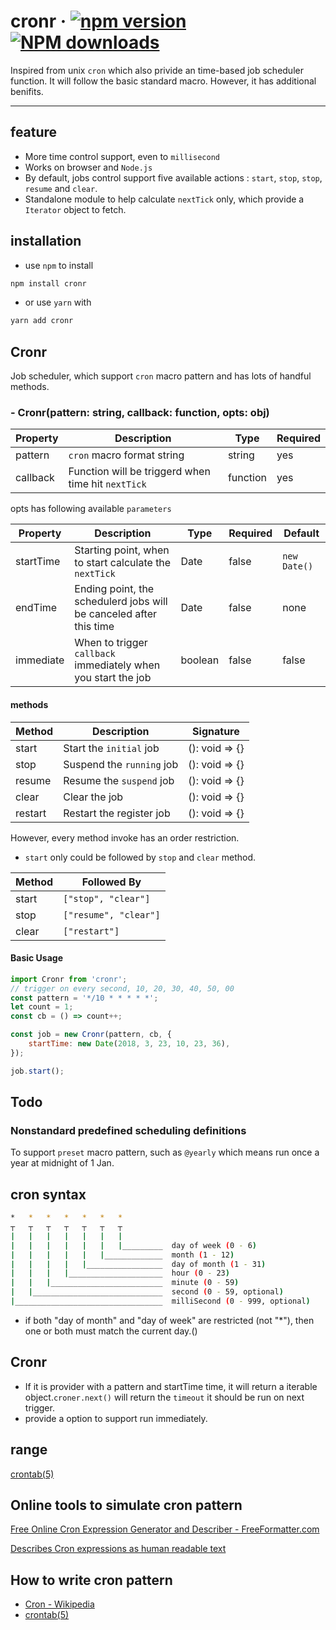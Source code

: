 # cronr &middot; [![npm version](https://img.shields.io/npm/v/cronr.svg?style=flat)](https://www.npmjs.com/package/cronr) [![NPM downloads](https://img.shields.io/npm/dm/cronr.svg?style=flat-square)](http://www.npmtrends.com/cronr)

Inspired from unix `cron` which also privide an time-based job scheduler function. It will follow the basic standard macro. However, it has additional benifits.

---

## feature

- More time control support, even to `millisecond`
- Works on browser and `Node.js`
- By default, jobs control support five available actions : `start`, `stop`, `stop`, `resume` and `clear`.
- Standalone module to help calculate `nextTick` only, which provide a `Iterator` object to fetch.

## installation

- use `npm` to install

```bash
npm install cronr
```

- or use `yarn` with

```bash
yarn add cronr
```

## Cronr

Job scheduler, which support `cron` macro pattern and has lots of handful methods.

### - Cronr(pattern: string, callback: function, opts: obj)

| Property | Description | Type | Required|
| -------- | ----------- | ---- | --- |
| pattern  | `cron` macro format string | string | yes|
| callback | Function will be triggerd when time hit `nextTick` | function | yes|

opts has following available `parameters`

| Property | Description | Type | Required| Default |
| -------- | ----------- | ---- | --- | ---- |
| startTime | Starting point, when to start calculate the `nextTick` | Date | false | `new Date()` |
| endTime | Ending point, the schedulerd jobs will be canceled after this time | Date | false | none |
| immediate | When to trigger `callback` immediately when you start the job | boolean | false | false |

#### methods

| Method | Description | Signature |
| ------ | ----------- | ---- |
| start  | Start the `initial` job | (): void => {} |
| stop  | Suspend the `running` job | (): void => {} |
| resume  | Resume the `suspend` job | (): void => {} |
| clear  | Clear the job | (): void => {} |
| restart  | Restart the register job | (): void => {} |

However, every method invoke has an order restriction.

- `start` only could be followed by `stop` and `clear` method.

| Method | Followed By |
| ------ | ----------- |
| start  | `["stop", "clear"]` |
| stop   | `["resume", "clear"]` |
| clear  | `["restart"]` |

#### Basic Usage

```js
import Cronr from 'cronr';
// trigger on every second, 10, 20, 30, 40, 50, 00
const pattern = '*/10 * * * * *';
let count = 1;
const cb = () => count++;

const job = new Cronr(pattern, cb, {
    startTime: new Date(2018, 3, 23, 10, 23, 36),
});

job.start();
```

## Todo

### Nonstandard predefined scheduling definitions

To support `preset` macro pattern, such as `@yearly` which means run once a year at midnight of 1 Jan.

## cron syntax

```bash
*   *   *   *   *   *   *
┬   ┬   ┬   ┬   ┬   ┬   ┬
|   |   |   |   |   |   |
|   |   |   |   |   |   |_________  day of week (0 - 6)
|   |   |   |   |   |_____________  month (1 - 12)
|   |   |   |   |_________________  day of month (1 - 31)
|   |   |   |_____________________  hour (0 - 23)
|   |   |_________________________  minute (0 - 59)
|   |_____________________________  second (0 - 59, optional)
|_________________________________  milliSecond (0 - 999, optional)
```

- if both "day of month" and "day of week" are restricted (not "*"), then one or both must match the current day.()

## Cronr

- If it is provider with a pattern and startTime time, it will return a iterable object.`croner.next()` will return the `timeout` it should be run on next trigger.
- provide a option to support run immediately.

## range

[crontab(5)](https://www.freebsd.org/cgi/man.cgi?query=crontab&sektion=5&manpath=freebsd-release-ports)

## Online tools to simulate cron pattern

[Free Online Cron Expression Generator and Describer - FreeFormatter.com](https://www.freeformatter.com/cron-expression-generator-quartz.html)

[Describes Cron expressions as human readable text](https://cronexpressiondescriptor.azurewebsites.net/)

## How to write cron pattern

- [Cron - Wikipedia](https://en.wikipedia.org/wiki/Cron)
- [crontab(5)](https://www.freebsd.org/cgi/man.cgi?query=crontab&sektion=5&manpath=freebsd-release-ports)